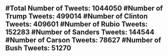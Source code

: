 #Total Number of Tweets: 1044050 
#Number of Trump Tweets: 499014
#Number of Clinton Tweets: 409601
#Number of Rubio Tweets: 152283
#Number of Sanders Tweets: 144544
#Number of Carson Tweets: 78627
#Number of Bush Tweets: 51270
---
